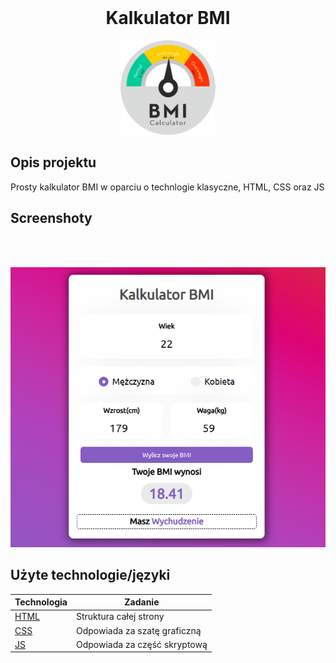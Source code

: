 <br>
<h1 align="center">Kalkulator BMI </h1>

<p align="center">
  <a >
    <img src="img/BMI-Calculator.png"
         alt="Screenshot" width="30%" height="30%">
  </a>
</p>

## Opis projektu 
  <a>Prosty kalkulator BMI w oparciu o technlogie klasyczne, HTML, CSS oraz JS</a>
  
## Screenshoty
  <br></br>
  <p align="center">
    <img src="img/screen1.PNG" alt="screenshot">
  </p>

## Użyte technologie/języki

| Technologia                                             | Zadanie                                  |
| ------------------------------------------------------- | ---------------------------------------- |
| [HTML](HTML)                        | Struktura całej strony |
| [CSS](CSS)                          | Odpowiada za szatę graficzną |
| [JS](JS)                            | Odpowiada za część skryptową |
